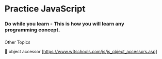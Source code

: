 # Practice JavaScript

### Do while you learn - This is how you will learn any programming concept.

###

Other Topics

🔳 object accessor [https://www.w3schools.com/js/js_object_accessors.asp]

